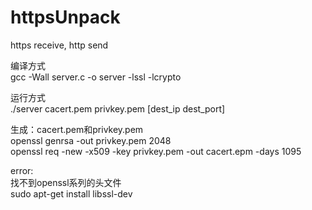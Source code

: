 # httpsUnpack
https receive, http send

编译方式  
gcc -Wall server.c -o server -lssl -lcrypto   

运行方式  
./server cacert.pem privkey.pem [dest_ip dest_port]  

生成：cacert.pem和privkey.pem  
openssl genrsa -out privkey.pem 2048  
openssl req -new -x509 -key privkey.pem -out cacert.epm -days 1095  

error:  
找不到openssl系列的头文件  
sudo apt-get install libssl-dev  
